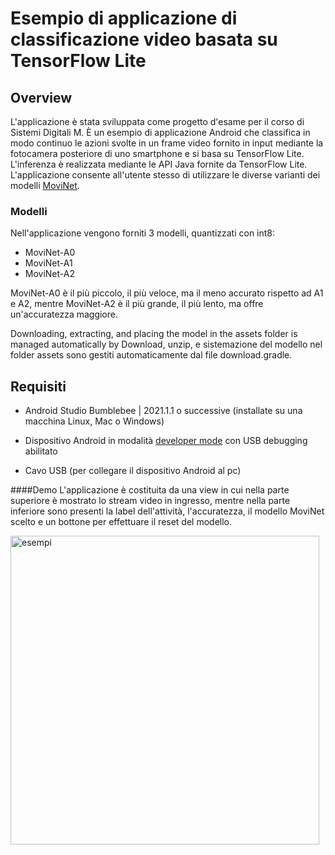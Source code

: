 # Esempio di applicazione di classificazione video basata su TensorFlow Lite

## Overview

L'applicazione è stata sviluppata come progetto d'esame per il corso di Sistemi Digitali M. È un esempio di applicazione Android che classifica in modo continuo le azioni svolte in un frame video fornito in input mediante la fotocamera posteriore di uno smartphone e si basa su TensorFlow Lite. L'inferenza è realizzata mediante le API Java fornite da TensorFlow Lite. L'applicazione consente all'utente stesso di utilizzare le diverse varianti dei modelli [MoviNet](https://tfhub.dev/s?deployment-format=lite&q=movinet).

### Modelli

Nell'applicazione vengono forniti 3 modelli, quantizzati con int8:
* MoviNet-A0
* MoviNet-A1
* MoviNet-A2

MoviNet-A0 è il più piccolo, il più veloce, ma il meno accurato rispetto ad A1 e A2, mentre MoviNet-A2 è il più grande, il più lento, ma offre un'accuratezza maggiore.

Downloading, extracting, and placing the model in the assets folder is managed
automatically by 
Download, unzip, e sistemazione del modello nel folder assets sono gestiti automaticamente dal file download.gradle.

## Requisiti

*   Android Studio Bumblebee | 2021.1.1 o successive (installate su una macchina Linux, Mac o Windows)

*   Dispositivo Android in modalità
    [developer mode](https://developer.android.com/studio/debug/dev-options)
    con USB debugging abilitato

*   Cavo USB (per collegare il dispositivo Android al pc)

####Demo
L'applicazione è costituita da una view in cui nella parte superiore è mostrato lo stream video in ingresso, mentre nella parte inferiore sono presenti la label dell'attività, l'accuratezza, il modello MoviNet scelto e un bottone per effettuare il reset del modello.

<img width="494" alt="esempi" src="https://user-images.githubusercontent.com/109990354/214840816-b8f01e37-b227-40b5-aaf5-a7d180a1c387.png">


